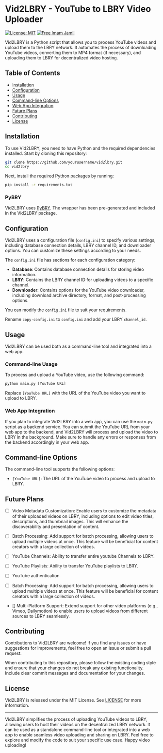 # Vid2LBRY - YouTube to LBRY Video Uploader
[![License: MIT](https://img.shields.io/badge/License-MIT-yellow.svg)](https://opensource.org/licenses/MIT)
[![Free Imam Jamil](https://i.imgur.com/aFa3ca4.png)](https://www.imamjamilactionnetwork.org/)

Vid2LBRY is a Python script that allows you to process YouTube videos and upload them to the LBRY network. It automates the process of downloading YouTube videos, converting them to MP4 format (if necessary), and uploading them to LBRY for decentralized video hosting.

## Table of Contents

- [Installation](#installation)
- [Configuration](#configuration)
- [Usage](#usage)
- [Command-line Options](#command-line-options)
- [Web App Integration](#web-app-integration)
- [Future Plans](#future-plans)
- [Contributing](#contributing)
- [License](#license)

## Installation

To use Vid2LBRY, you need to have Python and the required dependencies installed. Start by cloning this repository:

```bash
git clone https://github.com/yourusername/vid2lbry.git
cd vid2lbry
```

Next, install the required Python packages by running:

```bash
pip install -r requirements.txt
```

### PyBRY

Vid2LBRY uses [PyBRY](https://github.com/osilkin98/PyBRY). The wrapper has been pre-generated and included in the Vid2LBRY package.


## Configuration

Vid2LBRY uses a configuration file (`config.ini`) to specify various settings, including database connection details, LBRY channel ID, and downloader options. You can customize these settings according to your needs.

The `config.ini` file has sections for each configuration category:

- **Database**: Contains database connection details for storing video information.
- **LBRY**: Contains the LBRY channel ID for uploading videos to a specific channel.
- **Downloader**: Contains options for the YouTube video downloader, including download archive directory, format, and post-processing options.

You can modify the `config.ini` file to suit your requirements.

Rename `copy-config.ini` to `config.ini` and add your LBRY `channel_id`.

## Usage

Vid2LBRY can be used both as a command-line tool and integrated into a web app. 

### Command-line Usage

To process and upload a YouTube video, use the following command:

```bash
python main.py [YouTube URL]
```

Replace `[YouTube URL]` with the URL of the YouTube video you want to upload to LBRY.

### Web App Integration

If you plan to integrate Vid2LBRY into a web app, you can use the `main.py` script as a backend service. You can submit the YouTube URL from your web app to the backend, and Vid2LBRY will process and upload the video to LBRY in the background. Make sure to handle any errors or responses from the backend accordingly in your web app.

## Command-line Options

The command-line tool supports the following options:

- `[YouTube URL]`: The URL of the YouTube video to process and upload to LBRY.

## Future Plans

- [ ] Video Metadata Customization: Enable users to customize the metadata of their uploaded videos on LBRY, including options to edit video titles, descriptions, and thumbnail images. This will enhance the discoverability and presentation of content.

- [ ] Batch Processing: Add support for batch processing, allowing users to upload multiple videos at once. This feature will be beneficial for content creators with a large collection of videos.

- [ ] YouTube Channels: Ability to transfer entire youtube Channels to LBRY.

- [ ] YouTube Playlists: Ability to transfer YouTube playlists to LBRY.

- [ ] YouTube authentication

- [ ] Batch Processing: Add support for batch processing, allowing users to upload multiple videos at once. This feature will be beneficial for content creators with a large collection of videos.

- [] Multi-Platform Support: Extend support for other video platforms (e.g., Vimeo, Dailymotion) to enable users to upload videos from different sources to LBRY seamlessly. 

## Contributing

Contributions to Vid2LBRY are welcome! If you find any issues or have suggestions for improvements, feel free to open an issue or submit a pull request.

When contributing to this repository, please follow the existing coding style and ensure that your changes do not break any existing functionality. Include clear commit messages and documentation for your changes.

## License

Vid2LBRY is released under the MIT License. See [LICENSE](LICENSE) for more information.

---

Vid2LBRY simplifies the process of uploading YouTube videos to LBRY, allowing users to host their videos on the decentralized LBRY network. It can be used as a standalone command-line tool or integrated into a web app to enable seamless video uploading and sharing on LBRY. Feel free to explore and modify the code to suit your specific use case. Happy video uploading!
